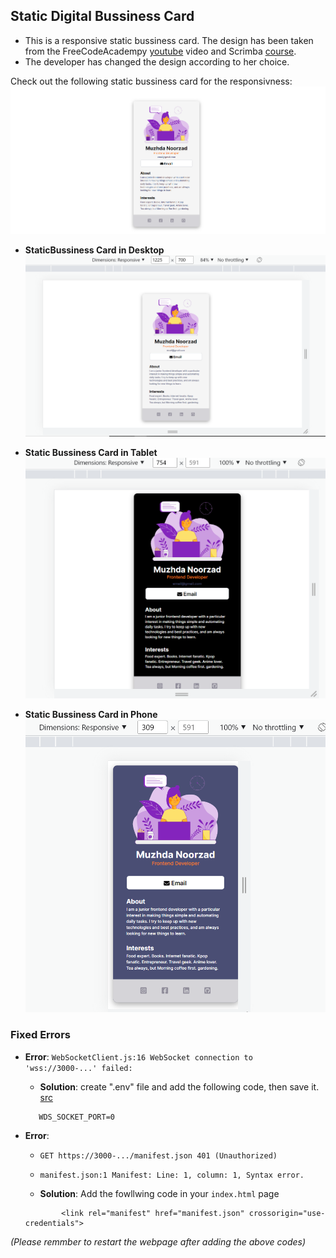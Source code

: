 ##  **Static Digital Bussiness Card**
- This is a responsive static bussiness card. The design has been taken from the FreeCodeAcadempy [youtube](https://www.youtube.com/watch?v=bMknfKXIFA8) video and Scrimba [course](https://scrimba.com/learn/learnreact). 
- The developer has changed the design according to her choice. 


Check out the following static bussiness card for the responsivness: 
![Bussiness Card in Desktop](./src/images/desktop1.PNG)

- **StaticBussiness Card in Desktop**
![Bussiness Card in Desktop](./src/images/desktop.PNG)

- **Static Bussiness Card in Tablet**
![Bussiness Card in Tablet](./src/images/tablet.PNG)

- **Static Bussiness Card in Phone**
![Bussiness Card in Phone](./src/images/phone.PNG)


### **Fixed Errors**

 - **Error**: ```WebSocketClient.js:16 WebSocket connection to 'wss://3000-...' failed:```
    - **Solution**: create ".env" file and add the following code, then save it. [src](https://github.com/facebook/create-react-app/issues/11897)
    ```
       WDS_SOCKET_PORT=0 
    ```
    
- **Error**:  
    - `GET https://3000-.../manifest.json 401 (Unauthorized)` 
    - `manifest.json:1 Manifest: Line: 1, column: 1, Syntax error.`

    - **Solution**: Add the fowllwing code in your `index.html` page
    ``` 
            <link rel="manifest" href="manifest.json" crossorigin="use-credentials"> 
    ```

*(Please remmber to restart the webpage after adding the above codes)*
   
